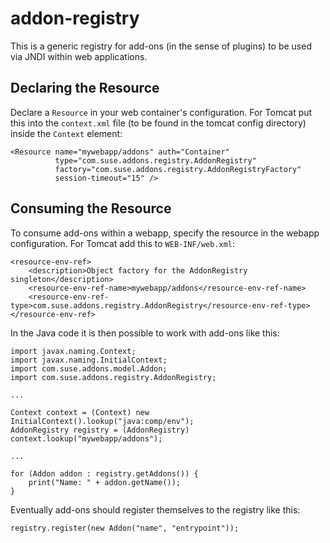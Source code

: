 # addon-registry

This is a generic registry for add-ons (in the sense of plugins) to be used via JNDI within web applications.

## Declaring the Resource

Declare a `Resource` in your web container's configuration. For Tomcat put this into the `context.xml` 
file (to be found in the tomcat config directory) inside the `Context` element:

    <Resource name="mywebapp/addons" auth="Container"
              type="com.suse.addons.registry.AddonRegistry"
              factory="com.suse.addons.registry.AddonRegistryFactory"
              session-timeout="15" />

## Consuming the Resource

To consume add-ons within a webapp, specify the resource in the webapp configuration. For Tomcat 
add this to `WEB-INF/web.xml`:

    <resource-env-ref>
        <description>Object factory for the AddonRegistry singleton</description>
        <resource-env-ref-name>mywebapp/addons</resource-env-ref-name>
        <resource-env-ref-type>com.suse.addons.registry.AddonRegistry</resource-env-ref-type>
    </resource-env-ref>

In the Java code it is then possible to work with add-ons like this:

    import javax.naming.Context;
    import javax.naming.InitialContext;
    import com.suse.addons.model.Addon;
    import com.suse.addons.registry.AddonRegistry;

    ...

    Context context = (Context) new InitialContext().lookup("java:comp/env");
    AddonRegistry registry = (AddonRegistry) context.lookup("mywebapp/addons");

    ...

    for (Addon addon : registry.getAddons()) {
        print("Name: " + addon.getName());
    }

Eventually add-ons should register themselves to the registry like this:

    registry.register(new Addon("name", "entrypoint"));

